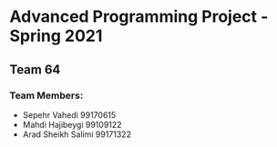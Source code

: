 # Advanced Programming Project - Spring 2021
## Team 64

### Team Members:
- Sepehr Vahedi 99170615
- Mahdi Hajibeygi 99109122
- Arad Sheikh Salimi 99171322
